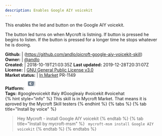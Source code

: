 ```yaml
---
description: Enables Google AIY voicekit
---
```

This enables the led and button on the Google AIY voicekit.

The button led turns on when Mycroft is listning. If button is pressed he begins to listen. If the button is pressed for a longer time he stops whatever he is dooing.

**Github:** | (https://github.com/andlo/picroft-google-aiy-voicekit-skill)  
**Owner:** | [@andlo](https://github.com/andlo)  
**Created:** | 2018-10-19T21:03:35Z  **Last updated:** 2019-12-28T20:31:07Z  
**License:** | [GNU General Public License v3.0](https://api.github.com/licenses/gpl-3.0)  
**Market status:** | [In Market](https://market.mycroft.ai/skill/picroft-google-aiy-voicekit) PR-1149  
**Platform:**   ![](.gitbook/assets/picroft-icon.png)   
**Tags:** \#googlevoicekit \#aiy \#Googleaiy \#voicekit \#voicehat   
{% hint style="info" %}
This skill is in Mycroft Market. That means it is aproved by the Mycroft Skill testers
{% endhint %}
  {% tabs %}
{% tab title="Install by voice" %}
> Hey Mycroft - install Google AIY voicekit
{% endtab %}
  {% tab title="Install by mycroft-msm" %}
``` mycroft-msm install Google AIY voicekit```
{% endtab %}
  {% endtabs %}
  